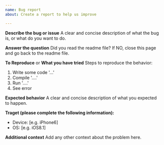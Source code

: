 ```yaml
---
name: Bug report
about: Create a report to help us improve

---
```


**Describe the bug or issue**
A clear and concise description of what the bug is, or what do you want to do.

**Answer the question**
Did you read the readme file?
If NO, close this page and go back to the readme file.

**To Reproduce** or **What you have tried**
Steps to reproduce the behavior:
1. Write some code '...'
2. Compile '....'
3. Run '....'
4. See error

**Expected behavior**
A clear and concise description of what you expected to happen.

**Traget (please complete the following information):**
 - Device: [e.g. iPhone6]
 - OS: [e.g. iOS8.1]

**Additional context**
Add any other context about the problem here.
